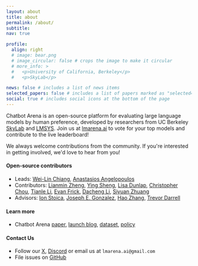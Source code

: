 ```yaml
---
layout: about
title: about
permalink: /about/
subtitle:
nav: true

profile:
  align: right
  # image: bear.png
  # image_circular: false # crops the image to make it circular
  # more_info: >
  #   <p>University of California, Berkeley</p>
  #   <p>SkyLab</p>

news: false # includes a list of news items
selected_papers: false # includes a list of papers marked as "selected={true}"
social: true # includes social icons at the bottom of the page
---
```


Chatbot Arena is an open-source platform for evaluating large language models by human preference, developed by researchers from UC Berkeley [SkyLab](https://sky.cs.berkeley.edu/) and [LMSYS](https://lmsys.org). Join us at [lmarena.ai](https://lmarena.ai) to vote for your top models and contribute to the live leaderboard!

We always welcome contributions from the community. If you're interested in getting involved, we'd love to hear from you!

#### Open-source contributors
- Leads: [Wei-Lin Chiang](https://infwinston.github.io/), [Anastasios Angelopoulos](https://people.eecs.berkeley.edu/~angelopoulos/)
- Contributors: [Lianmin Zheng](https://lmzheng.net/), [Ying Sheng](https://sites.google.com/view/yingsheng/home), [Lisa Dunlap](https://www.lisabdunlap.com/), [Christopher Chou](https://www.linkedin.com/in/chrisychou/), [Tianle Li](https://codingwithtim.github.io/), [Evan Frick](https://efrick2002.github.io/), [Dacheng Li](https://dachengli1.github.io/), [Siyuan Zhuang](https://github.com/suquark)
- Advisors: [Ion Stoica](https://people.eecs.berkeley.edu/~istoica/), [Joseph E. Gonzalez](https://people.eecs.berkeley.edu/~jegonzal/), [Hao Zhang](https://cseweb.ucsd.edu/~haozhang/), [Trevor Darrell](https://people.eecs.berkeley.edu/~trevor/)

#### Learn more
- Chatbot Arena [paper](https://arxiv.org/abs/2403.04132), [launch blog](https://lmsys.org/blog/2023-05-03-arena/), [dataset](https://github.com/lm-sys/FastChat/blob/main/docs/dataset_release.md), [policy](https://lmsys.org/blog/2024-03-01-policy/)

#### Contact Us
- Follow our [X](https://x.com/lmsysorg), [Discord](https://discord.gg/HSWAKCrnFx) or email us at `lmarena.ai@gmail.com`
- File issues on [GitHub](https://github.com/lm-sys/FastChat)
